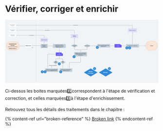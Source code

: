 # Vérifier, corriger et enrichir

![Flux macro Vérification et Enrichissements ](../../.gitbook/assets/workflowtraitementsverifenrichir.png)

Ci-dessus les boites marquées:two:correspondent à l'étape de vérification et correction, et celles marquées:three:à l'étape d'enrichissement.

Retrouvez tous les détails des traitements dans le chapitre : 

{% content-ref url="broken-reference" %}
[Broken link](broken-reference)
{% endcontent-ref %}


